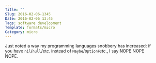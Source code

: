 ```yaml
---
Title: ""
Slug: 2016-02-06-1345
Date: 2016-02-06 13:45
Tags: software development
Template: formats/micro
Category: micro
---
```


Just noted a way my programming languages snobbery has increased: if you have
`nil`/`null`/etc. instead of `Maybe`/`Option`/etc., I say NOPE NOPE NOPE.
